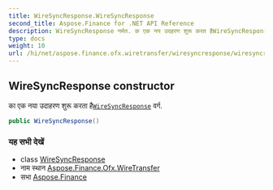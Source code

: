```yaml
---
title: WireSyncResponse.WireSyncResponse
second_title: Aspose.Finance for .NET API Reference
description: WireSyncResponse नर्मत. क एक नय उदहरण शुरू करत हैWireSyncResponse वर्ग.
type: docs
weight: 10
url: /hi/net/aspose.finance.ofx.wiretransfer/wiresyncresponse/wiresyncresponse/
---
```

## WireSyncResponse constructor

का एक नया उदाहरण शुरू करता है[`WireSyncResponse`](../) वर्ग.

```csharp
public WireSyncResponse()
```

### यह सभी देखें

* class [WireSyncResponse](../)
* नाम स्थान [Aspose.Finance.Ofx.WireTransfer](../../wiresyncresponse/)
* सभा [Aspose.Finance](../../../)


